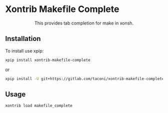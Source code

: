 # Xontrib Makefile Complete

<p align="center">
This provides tab completion for make in xonsh.
</p>

## Installation

To install use xpip:

```sh
xpip install xontrib-makefile-complete
```
or
```sh
xpip install -U git+https://gitlab.com/taconi/xontrib-makefile-complete
```

## Usage
```sh
xontrib load makefile_complete
 ```
